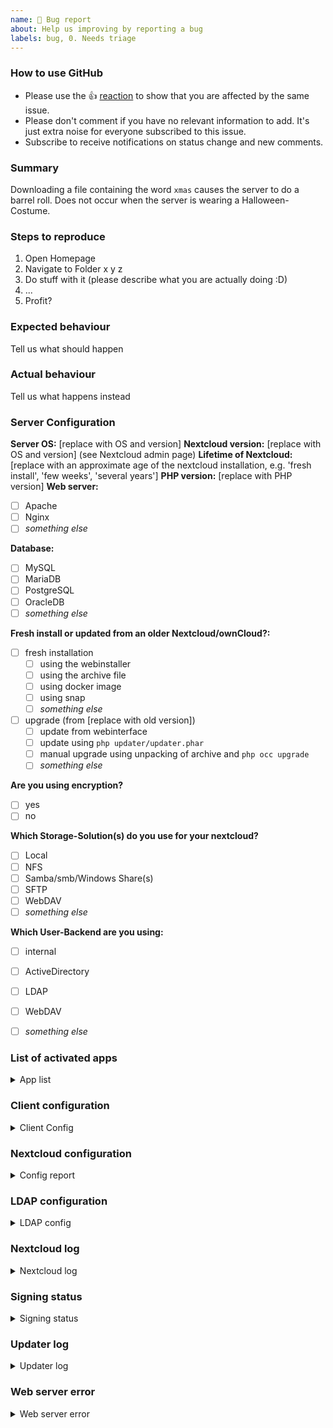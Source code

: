 ```yaml
---
name: 🐛 Bug report
about: Help us improving by reporting a bug
labels: bug, 0. Needs triage
---
```


<!--
Thanks for reporting issues back to Nextcloud!

Note: This is the **issue tracker of Nextcloud**, please do NOT use this to get answers to your questions or get help for fixing your installation. This is a place to report bugs to developers, after your server has been debugged. You can find help debugging your system on our home user forums: https://help.nextcloud.com or, if you use Nextcloud in a large organization, ask our engineers on https://portal.nextcloud.com. See also  https://nextcloud.com/support for support options.

Nextcloud is an open source project backed by Nextcloud GmbH. Most of our volunteers are home users and thus primarily care about issues that affect home users. Our paid engineers prioritize issues of our customers. If you are neither a home user nor a customer, consider paying somebody to fix your issue, do it yourself or become a customer.

Guidelines for submitting issues:

* Please search the existing issues first, it's likely that your issue was already reported or even fixed.
    - Go to https://github.com/nextcloud and type any word in the top search/command bar. You probably see something like "We couldn’t find any repositories matching ..." then click "Issues" in the left navigation.
    - You can also filter by appending e. g. "state:open" to the search string.
    - More info on search syntax within github: https://help.github.com/articles/searching-issues
    
* This repository https://github.com/nextcloud/server/issues is *only* for issues within the Nextcloud Server code. This also includes the apps: files, encryption, external storage, sharing, deleted files, versions, LDAP, and WebDAV Auth
  
* SECURITY: Report any potential security bug to us via our HackerOne page (https://hackerone.com/nextcloud) following our security policy (https://nextcloud.com/security/) instead of filing an issue in our bug tracker.  

* The issues in other components should be reported in their respective repositories: You will find them in our GitHub Organization (https://github.com/nextcloud/)
  
* You can also use the Issue Template app to prefill most of the required information: https://apps.nextcloud.com/apps/issuetemplate (it may be outdated with the current version of the template, but is still viable!)
-->

<!--- Please keep this note for other contributors -->

### How to use GitHub

* Please use the 👍 [reaction](https://blog.github.com/2016-03-10-add-reactions-to-pull-requests-issues-and-comments/) to show that you are affected by the same issue.
* Please don't comment if you have no relevant information to add. It's just extra noise for everyone subscribed to this issue.
* Subscribe to receive notifications on status change and new comments. 



### Summary
<!-- Brief summary of the issue consisting of 1-3 Sentences. Example:-->
Downloading a file containing the word `xmas` causes the server to do a barrel roll. Does not occur when the server is wearing a Halloween-Costume.



### Steps to reproduce
<!-- Github is smart enough to count by itsself -->
1. Open Homepage
1. Navigate to Folder x y z
1. Do stuff with it (please describe what you are actually doing :D)
1. ... 
1. Profit?



### Expected behaviour
Tell us what should happen



### Actual behaviour
Tell us what happens instead



### Server Configuration
<!-- If the issue only occurs to specific users/client configurations please fill out the "Client Configuration"-Section below. -->
**Server OS:** [replace with OS and version]
**Nextcloud version:** [replace with OS and version] (see Nextcloud admin page)
**Lifetime of Nextcloud:** [replace with an approximate age of the nextcloud installation, e.g. 'fresh install', 'few weeks', 'several years']
**PHP version:** [replace with PHP version]
**Web server:**
<!-- Please change the appropriate [ ] to [x] and (if applicable) add the version number behind it. -->
- [ ] Apache
- [ ] Nginx
- [ ] _something else_ <!-- please specify -->

**Database:** <!-- Don't forget adding the version -->
- [ ] MySQL
- [ ] MariaDB
- [ ] PostgreSQL
- [ ] OracleDB
- [ ] _something else_ <!-- please specify -->

**Fresh install or updated from an older Nextcloud/ownCloud?:**
- [ ] fresh installation
  - [ ] using the webinstaller
  - [ ] using the archive file
  - [ ] using docker image
  - [ ] using snap
  - [ ] _something else_ <!-- please specify -->
- [ ] upgrade (from [replace with old version])
  - [ ] update from webinterface
  - [ ] update using `php updater/updater.phar`
  - [ ] manual upgrade using unpacking of archive and `php occ upgrade`
  - [ ] _something else_ <!-- please specify -->
  
**Are you using encryption?**
- [ ] yes
- [ ] no

**Which Storage-Solution(s) do you use for your nextcloud?**
<!-- This Section asks for the location `Data`-Folder AND any configured external Storage you are using -->
- [ ] Local <!-- e.g. the `Data`-Folder is on the same Device as the nextcloud server -->
- [ ] NFS
- [ ] Samba/smb/Windows Share(s) <!-- if you know which, please clarify if smb1, smb2 or smb3 -->
- [ ] SFTP
- [ ] WebDAV
- [ ] _something else_ <!-- please specify and add an additional bullet point for each solution -->

**Which User-Backend are you using:**
- [ ] internal 
- [ ] ActiveDirectory
- [ ] LDAP <!-- Please fill out the "LDAP-Configuration"-Section below! -->
- [ ] WebDAV
- [ ] _something else_ <!-- please specify -->



<!-- 
###############################################################
###############################################################
The following are templates for further details that can greatly help in narrowing down the issue!
So please fill out as much as you can of them! 

CAUTION! For some sections you might need to filter out sensitive information like IP-Adresses or Passwords!

If it seems to you, that a Section is not relevant to the issue at hand, please remove it. 
PLEASE fill out the "Nextcloud configuration"- and "Nextcloud Log"-Sections!
###############################################################
###############################################################
-->

### List of activated apps
<!-- 
Some apps can cause unforessen issues when used together. 
Knowing which apps installed are installed helps in finding the culprit.
-->
<details>
<summary>App list</summary>

```
If you have access to your command line run e.g.:
sudo -u www-data php occ app:list
from within your Nextcloud installation folder. 
If you don't please please remove this section.
```

</details>



### Client configuration
<!-- When an issue is limited to a specific Browser configuration it helps greatly to know what that configuration is! -->
<details>
<summary>Client Config</summary>

```
Browser: [please include the Version]
Operating system: [please include the kernel-version or windows build number]

if there are errors or warnings in the Browser Console (CTRL+SHIFT+J), please paste them here!
Make sure they don't contain sensitive information (like filenames/IP-Adresses/...)!

This section is in general for all kinds of Client Side Logs. Maybe the Browsers Network-Log might be relevant, then this would be the place to put it.
```

</details>



### Nextcloud configuration
<!-- This is a quite important section, as many issues arise from an oversight in the config! -->
<details>
<summary>Config report</summary>

```
If you have access to your command line run e.g.:
sudo -u www-data php occ config:list system
from within your Nextcloud installation folder

or 

Insert your [nextcloud]/config/config.php content here. 
Make sure to remove all sensitive content such as passwords. (e.g. database password, passwordsalt, secret, smtp password, …)
```

</details>



### LDAP configuration
<!-- Important for when you are using LDAP as a user-backend! -->
<details>
<summary>LDAP config</summary>

```
With access to your command line run e.g.:
sudo -u www-data php occ ldap:show-config
from within your Nextcloud installation folder

Without access to your command line download the data/owncloud.db to your local
computer or access your SQL server remotely and run the select query:
SELECT * FROM `oc_appconfig` WHERE `appid` = 'user_ldap';


Eventually replace sensitive data as the name/IP-address of your LDAP server or groups.
```

</details>



### Nextcloud log
<!-- As with most issues: Knowing what the program has to say about it REALLY helps in knowing why something doesn't work as expected! -->
<details>
<summary>Nextcloud log</summary>

```
Depending on your configuration you might have more than one 'nextcloud.log'
Either in "[nextcloud]/data/nextcloud.log"
or in "[yourDataPath]/nextcloud.log"
The important one is usually the one with the more recent modification time.

We do NOT NEED THE ENTIRE Log. Please go to the end of the logfile and look for the applicable line.
Then please add a few lines before and after that and remove any sensitive information (e.g. remoteAddr, user, parts of url, parts of message, if those contain sensitive information).
To find out which line is the important first look for the correct username in the '"user":'-Field 
then look for the appropriate '"message":'-Field.


EXAMPLE:
{"reqId":"PFfc77ZgiEQJ30W51INt","level":2,"time":"2020-08-01T01:00:00+00:00","remoteAddr":"REDACTED","user":"REDACTED","app":"fulltextsearch","method":"GET","url":"/index.php/settings/user","message":"Issue while loading Provider: ocsms/OCA\\OcSms\\Provider\\FullTextSearchProvider - OCP\\AppFramework\\QueryException Could not resolve OCA\\OcSms\\Provider\\FullTextSearchProvider! Class OCA\\OcSms\\Provider\\FullTextSearchProvider does not exist","userAgent":"Mozilla/5.0 (Windows NT 10.0; Win64; x64; rv:79.0) Gecko/20100101 Firefox/79.0","version":"19.0.1.1"}
{"reqId":"naeop61NUmHvPzglsn8r","level":2,"time":"2020-08-01T01:00:01+00:00","remoteAddr":"REDACTED","user":"REDACTED","app":"fulltextsearch","method":"GET","url":"/index.php/settings/admin/overview","message":"Issue while loading Provider: ocsms/OCA\\OcSms\\Provider\\FullTextSearchProvider - OCP\\AppFramework\\QueryException Could not resolve OCA\\OcSms\\Provider\\FullTextSearchProvider! Class OCA\\OcSms\\Provider\\FullTextSearchProvider does not exist","userAgent":"Mozilla/5.0 (Windows NT 10.0; Win64; x64; rv:79.0) Gecko/20100101 Firefox/79.0","version":"19.0.1.1"}
{"reqId":"DYuAX24xsi7XFUceyoW5","level":2,"time":"2020-08-01T01:00:02+00:00","remoteAddr":"REDACTED","user":"REDACTED","app":"fulltextsearch","method":"GET","url":"/index.php/settings/admin/overview","message":"Issue while loading Provider: ocsms/OCA\\OcSms\\Provider\\FullTextSearchProvider - OCP\\AppFramework\\QueryException Could not resolve OCA\\OcSms\\Provider\\FullTextSearchProvider! Class OCA\\OcSms\\Provider\\FullTextSearchProvider does not exist","userAgent":"Mozilla/5.0 (Windows NT 10.0; Win64; x64; rv:79.0) Gecko/20100101 Firefox/79.0","version":"19.0.1.1"}
```

</details>



### Signing status
<!-- This section helps identify, why some features/apps might be flunky. -->
<details>
<summary>Signing status</summary>

```
If you can login to your nextcloud, please replace this text with the content of 
the url http://your.domain/[pathToNextCloud]/index.php/settings/integrity/failed 
(e.g. http://nextcloud.your.domain/index.php/settings/integrity/failed)
here.
```

</details>



### Updater log
<!-- If you encounter the given issue after an update, the log of the update is also quite helpful -->
<details>
<summary>Updater log</summary>

```
As with the nextcloud.log there are multiple locations where the updater.log might be!
Either in "[nextcloud]/data/updater.log"
or in "[yourDataPath]/updater.log"

In the case of the updater the full logfile would be helpful, as it can be quite hard to identify the issue in it.
Make sure to remove sensitive paths in it. e.g. lines containing
- "configFileName [absolute path to config.php]"
- "storage location: [absolute path to archive download location in data-folder]"
- A few lines after "checkForExpectedFilesAndFolders()" might be a list of unexpected/modified files in the nextcloud-folder
  Example for this last point looks like this: 
    #0 /var/www/nextcloud/updater/index.php(1330): Updater->checkForExpectedFilesAndFolders()
    #1 {main}
    File:/var/www/nextcloud/updater/index.php
    Line:395
    Data:
    Array
    (
      [0] => a_random_file_that_does_not_belong_here.log
      [1] => another_random_file.log
    )

```

</details>



### Web server error
<!-- If, for example, you get "Internal Server Errors" this greatly helps narrowing why. -->
<details>
<summary>Web server error</summary>

```
Insert the specific Error(s) here. 
Make sure to remove sensitive Data like IP-Adresses.
```

</details>
